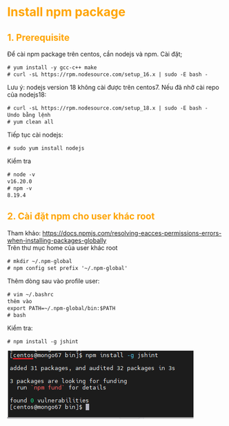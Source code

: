 <h1 style="color:orange">Install npm package</h1>
<h2 style="color:orange">1. Prerequisite</h2>
Để cài npm package trên centos, cần nodejs và npm. Cài đặt;

    # yum install -y gcc-c++ make
    # curl -sL https://rpm.nodesource.com/setup_16.x | sudo -E bash -
Lưu ý: nodejs version 18 không cài được trên centos7. Nếu đã nhỡ cài repo của nodejs18:

    # curl -sL https://rpm.nodesource.com/setup_18.x | sudo -E bash - 
    Undo bằng lệnh
    # yum clean all
Tiếp tục cài nodejs:

    # sudo yum install nodejs 
Kiểm tra

    # node -v
    v16.20.0
    # npm -v
    8.19.4
<h2 style="color:orange">2. Cài đặt npm cho user khác root</h2>

Tham khảo: https://docs.npmjs.com/resolving-eacces-permissions-errors-when-installing-packages-globally<br>
Trên thư mục home của user khác root

    # mkdir ~/.npm-global
    # npm config set prefix '~/.npm-global'
Thêm dòng sau vào profile user:

    # vim ~/.bashrc
    thêm vào
    export PATH=~/.npm-global/bin:$PATH
    # bash
Kiểm tra:

    # npm install -g jshint
![npm-install1](../img/npm-install1.png)<br>